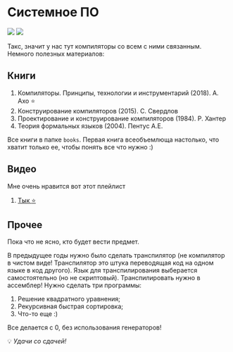 # Системное ПО 

![](https://img.shields.io/badge/%D0%9A%D1%83%D1%80%D1%81-2-brightgreen)
![](https://img.shields.io/badge/%D0%A1%D0%B5%D0%BC%D0%B5%D1%81%D1%82%D1%80-2-brightgreen)


Такс, значит у нас тут компиляторы со всем с ними связанным. Немного полезных материалов:

## Книги

1. Компиляторы. Принципы, технологии и инструментарий (2018). А. Ахо :star:
2. Конструирование компиляторов (2015). С. Свердлов
3. Проектирование и конструирование компиляторов (1984). Р. Хантер
4. Теория формальных языков (2004). Пентус А.Е.

Все книги в папке `books`.
Первая книга всеобъемлюща настолько, что хватит только ее, чтобы понять все что нужно :)

## Видео

Мне очень нравится вот этот плейлист

1. [Тык :star:](https://www.youtube.com/watch?v=MePynBBljeM&list=PLeQDJtBkrIiT0TMQ3muv3zvNdsmBZFOR1) 

## Прочее

Пока что не ясно, кто будет вести предмет. 

В предыдущее годы нужно было сделать транспилятор (не компилятор в чистом виде! Транспилятор это штука переводящая код на одном языке в код другого). Язык для транспилирования выберается самостоятельно (но не скриптовый). Транспилировать нужно в ассемблер! Нужно сделать три программы:

1. Решение квадратного уравнения;
2. Рекурсивная быстрая сортировка;
3. Что-то еще :)

Все делается с 0, без использования генераторов!


:bulb: *Удачи со сдачей!*

